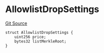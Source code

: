 # AllowlistDropSettings
[Git Source](https://github.com/nezz0746/lil-erc1155-drop/blob/98e5a922cf56496b4de02d4782b187dd6d1c6131/src/libs/Structs.sol)


```solidity
struct AllowlistDropSettings {
    uint256 price;
    bytes32 listMerkleRoot;
}
```

